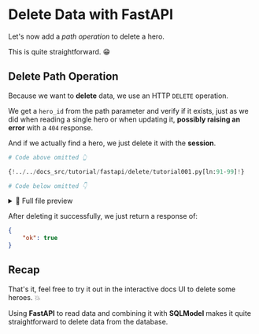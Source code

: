 # Delete Data with FastAPI

Let's now add a *path operation* to delete a hero.

This is quite straightforward. 😁

## Delete Path Operation

Because we want to **delete** data, we use an HTTP `DELETE` operation.

We get a `hero_id` from the path parameter and verify if it exists, just as we did when reading a single hero or when updating it, **possibly raising an error** with a `404` response.

And if we actually find a hero, we just delete it with the **session**.

```Python hl_lines="3-11"
# Code above omitted 👆

{!../../docs_src/tutorial/fastapi/delete/tutorial001.py[ln:91-99]!}

# Code below omitted 👇
```

<details>
<summary>👀 Full file preview</summary>

```Python
{!../../docs_src/tutorial/fastapi/delete/tutorial001.py!}
```

</details>

After deleting it successfully, we just return a response of:

```JSON
{
    "ok": true
}
```

## Recap

That's it, feel free to try it out in the interactive docs UI to delete some heroes. 💥

Using **FastAPI** to read data and combining it with **SQLModel** makes it quite straightforward to delete data from the database.
